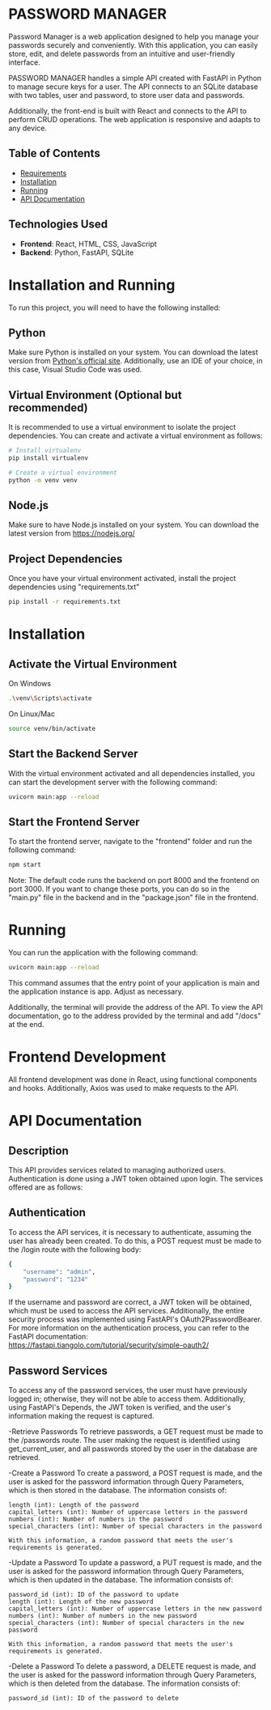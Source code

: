 # PASSWORD MANAGER

Password Manager is a web application designed to help you manage your passwords securely and conveniently. With this application, you can easily store, edit, and delete passwords from an intuitive and user-friendly interface.

PASSWORD MANAGER handles a simple API created with FastAPI in Python to manage secure keys for a user. The API connects to an SQLite database with two tables, user and password, to store user data and passwords.

Additionally, the front-end is built with React and connects to the API to perform CRUD operations. The web application is responsive and adapts to any device.

## Table of Contents

- [Requirements](#requirements)
- [Installation](#installation)
- [Running](#running)
- [API Documentation](#api-documentation)

## Technologies Used
- **Frontend**: React, HTML, CSS, JavaScript
- **Backend**: Python, FastAPI, SQLite

# Installation and Running
To run this project, you will need to have the following installed:

## Python
Make sure Python is installed on your system. You can download the latest version from [Python's official site](https://www.python.org/). Additionally, use an IDE of your choice, in this case, Visual Studio Code was used.

## Virtual Environment (Optional but recommended)
It is recommended to use a virtual environment to isolate the project dependencies. You can create and activate a virtual environment as follows:

```bash
# Install virtualenv
pip install virtualenv

# Create a virtual environment
python -m venv venv
```
## Node.js
Make sure to have Node.js installed on your system. You can download the latest version from https://nodejs.org/

## Project Dependencies
Once you have your virtual environment activated, install the project dependencies using "requirements.txt"

``` bash
pip install -r requirements.txt
```
# Installation
## Activate the Virtual Environment
On Windows

``` bash
.\venv\Scripts\activate
```
On Linux/Mac

``` bash
source venv/bin/activate
```

## Start the Backend Server
With the virtual environment activated and all dependencies installed, you can start the development server with the following command:

``` bash
uvicorn main:app --reload
```	

## Start the Frontend Server
To start the frontend server, navigate to the "frontend" folder and run the following command:

``` bash
npm start
```
Note: The default code runs the backend on port 8000 and the frontend on port 3000. If you want to change these ports, you can do so in the "main.py" file in the backend and in the "package.json" file in the frontend.

# Running
You can run the application with the following command:

```bash
uvicorn main:app --reload
```
This command assumes that the entry point of your application is main and the application instance is app. Adjust as necessary.

Additionally, the terminal will provide the address of the API. To view the API documentation, go to the address provided by the terminal and add "/docs" at the end.

# Frontend Development
All frontend development was done in React, using functional components and hooks. Additionally, Axios was used to make requests to the API.

# API Documentation
## Description
This API provides services related to managing authorized users. Authentication is done using a JWT token obtained upon login. The services offered are as follows:

## Authentication
To access the API services, it is necessary to authenticate, assuming the user has already been created. To do this, a POST request must be made to the /login route with the following body:

``` bash
{
    "username": "admin",
    "password": "1234"
}
```
If the username and password are correct, a JWT token will be obtained, which must be used to access the API services. Additionally, the entire security process was implemented using FastAPI's OAuth2PasswordBearer. For more information on the authentication process, you can refer to the FastAPI documentation: https://fastapi.tiangolo.com/tutorial/security/simple-oauth2/

## Password Services
To access any of the password services, the user must have previously logged in; otherwise, they will not be able to access them. Additionally, using FastAPI's Depends, the JWT token is verified, and the user's information making the request is captured.

-Retrieve Passwords
    To retrieve passwords, a GET request must be made to the /passwords route. The user making the request is identified using get_current_user, and all passwords stored by the user in the database are retrieved.

-Create a Password
    To create a password, a POST request is made, and the user is asked for the password information through Query Parameters, which is then stored in the database. The information consists of:

    length (int): Length of the password
    capital_letters (int): Number of uppercase letters in the password
    numbers (int): Number of numbers in the password
    special_characters (int): Number of special characters in the password

    With this information, a random password that meets the user's requirements is generated.

-Update a Password
    To update a password, a PUT request is made, and the user is asked for the password information through Query Parameters, which is then updated in the database. The information consists of:

    password_id (int): ID of the password to update
    length (int): Length of the new password
    capital_letters (int): Number of uppercase letters in the new password
    numbers (int): Number of numbers in the new password
    special_characters (int): Number of special characters in the new password

    With this information, a random password that meets the user's requirements is generated.

-Delete a Password
    To delete a password, a DELETE request is made, and the user is asked for the password information through Query Parameters, which is then deleted from the database. The information consists of:

    password_id (int): ID of the password to delete

